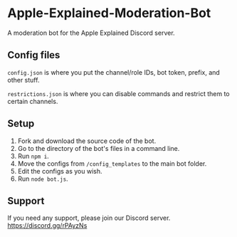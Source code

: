 # Apple-Explained-Moderation-Bot
A moderation bot for the Apple Explained Discord server.

## Config files
`config.json` is where you put the channel/role IDs, bot token, prefix, and other stuff.

`restrictions.json` is where you can disable commands and restrict them to certain channels.

## Setup

1. Fork and download the source code of the bot.
2. Go to the directory of the bot's files in a command line.
3. Run `npm i`.
4. Move the configs from `/config_templates` to the main bot folder.
5. Edit the configs as you wish.
6. Run `node bot.js`.

## Support

If you need any support, please join our Discord server.
https://discord.gg/rPAyzNs
